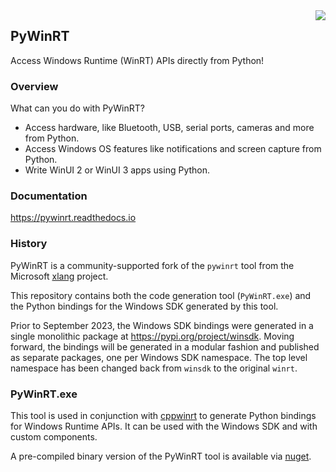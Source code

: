 <image src="PyWinRT/nuget/icon.png" align="right" />

## PyWinRT

Access Windows Runtime (WinRT) APIs directly from Python!

### Overview

What can you do with PyWinRT?

* Access hardware, like Bluetooth, USB, serial ports, cameras and more from
  Python.
* Access Windows OS features like notifications and screen capture from Python.
* Write WinUI 2 or WinUI 3 apps using Python.

### Documentation

https://pywinrt.readthedocs.io

### History

PyWinRT is a community-supported fork of the `pywinrt` tool from the Microsoft
[xlang](https://github.com/microsoft/xlang/) project.

This repository contains both the code generation tool (`PyWinRT.exe`) and the
Python bindings for the Windows SDK generated by this tool.

Prior to September 2023, the Windows SDK bindings were generated in
a single monolithic package at https://pypi.org/project/winsdk. Moving forward,
the bindings will be generated in a modular fashion and published as separate
packages, one per Windows SDK namespace. The top level namespace has been
changed back from `winsdk` to the original `winrt`.

### PyWinRT.exe

This tool is used in conjunction with [cppwinrt](https://github.com/microsoft/cppwinrt)
to generate Python bindings for Windows Runtime APIs. It can be used with the
Windows SDK and with custom components.

A pre-compiled binary version of the PyWinRT tool is available via [nuget](https://www.nuget.org/packages/PyWinRT).
